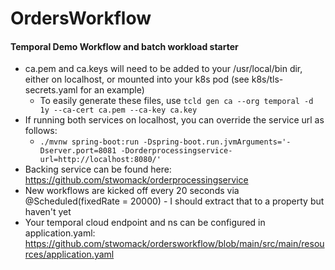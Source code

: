 # OrdersWorkflow
#### Temporal Demo Workflow and batch workload starter
* ca.pem and ca.keys will need to be added to your /usr/local/bin dir, either on localhost, or mounted into your k8s pod (see k8s/tls-secrets.yaml for an example)
  * To easily generate these files, use `tcld gen ca --org temporal -d 1y --ca-cert ca.pem --ca-key ca.key`
* If running both services on localhost, you can override the service url as follows:
  * ```./mvnw spring-boot:run -Dspring-boot.run.jvmArguments='-Dserver.port=8081 -Dorderprocessingservice-url=http://localhost:8080/'```
* Backing service can be found here: https://github.com/stwomack/orderprocessingservice
* New workflows are kicked off every 20 seconds via @Scheduled(fixedRate = 20000) - I should extract that to a property but haven't yet
* Your temporal cloud endpoint and ns can be configured in application.yaml:
https://github.com/stwomack/ordersworkflow/blob/main/src/main/resources/application.yaml
